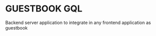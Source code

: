 # GUESTBOOK  GQL

Backend server application to integrate in any frontend application as guestbook 
